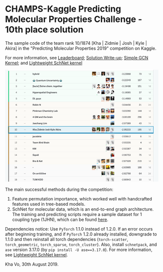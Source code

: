 # CHAMPS-Kaggle Predicting Molecular Properties Challenge - 10th place solution
The sample code of the team rank 10/1874 [Kha | Zidmie | Josh | Kyle | Akira] in the "Predicting Molecular Properties 2019" competition on Kaggle.

For more information, see
[Leaderboard](https://www.kaggle.com/c/champs-scalar-coupling/leaderboard); [Solution Write-up](https://www.kaggle.com/c/champs-scalar-coupling/discussion/106271#latest-612843); [Simple GCN Kernel](https://www.kaggle.com/joshxsarah/custom-gcn-10th-place-solution); and [Lightweight SchNet kernel](https://www.kaggle.com/petersk20/schnet-10th-place-solution)

![Final Leaderboard](https://github.com/voanhkha/champs_kaggle_molecular_challenge_2019/blob/master/Molecule_Leaderboard.png)

The main successful methods during the competition:
1. Feature permutation importance, which worked well with handcrafted features used in tree-based models.
2. SchNet for molecular data, which is an end-to-end graph architecture.
The training and predicting scripts require a sample dataset for 1 coupling type (1JHN), which can be found [here](https://drive.google.com/drive/folders/13VxPs5N8JcGci3sGd9PM7XlirtgTBZ_C?usp=sharing).

Dependencies notice: Use `PyTorch` 1.1.0 instead of 1.2.0. If an error occurs after beginning training, and if `PyTorch` 1.2.0 already installed, downgrade to 1.1.0 and then reinstall all torch dependencies (`torch-scatter`, `torch_geometric`, `torch_sparse`, `torch_cluster`). Also, install `schnetpack`, and `ase` version 3.17.0 (by `pip install -U ase==3.17.0`). For more information, see [Lightweight SchNet kernel](https://www.kaggle.com/petersk20/schnet-10th-place-solution).

Kha Vo, 30th August 2019.
